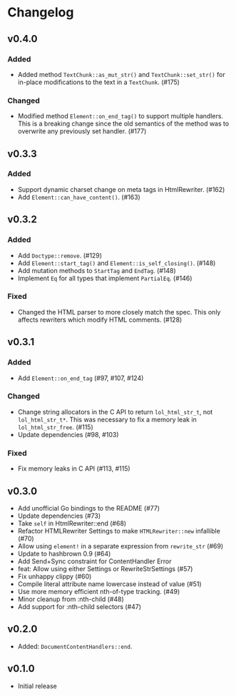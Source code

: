 # Changelog

## v0.4.0

### Added

- Added method `TextChunk::as_mut_str()` and `TextChunk::set_str()` for in-place modifications to the text in a
  `TextChunk`. (#175)

### Changed

- Modified method `Element::on_end_tag()` to support multiple handlers. This is a breaking change since the old
  semantics of the method was to overwrite any previously set handler. (#177)

## v0.3.3

### Added

- Support dynamic charset change on meta tags in HtmlRewriter. (#162)
- Add `Element::can_have_content()`. (#163)

## v0.3.2

### Added

- Add `Doctype::remove`. (#129)
- Add `Element::start_tag()` and `Element::is_self_closing()`. (#148)
- Add mutation methods to `StartTag` and `EndTag`. (#148)
- Implement `Eq` for all types that implement `PartialEq`. (#146)

### Fixed

- Changed the HTML parser to more closely match the spec. This only affects rewriters which modify HTML comments. (#128)

## v0.3.1

### Added

- Add `Element::on_end_tag` (#97, #107, #124)

### Changed

- Change string allocators in the C API to return `lol_html_str_t`, not `lol_html_str_t*`. This was necessary to fix a memory leak in `lol_html_str_free`. (#115)
- Update dependencies (#98, #103)

### Fixed

- Fix memory leaks in C API (#113, #115)

## v0.3.0
- Add unofficial Go bindings to the README (#77)
- Update dependencies (#73)
- Take `self` in HtmlRewriter::end (#68)
- Refactor HTMLRewriter Settings to make `HTMLRewriter::new` infallible (#70)
- Allow using `element!` in a separate expression from `rewrite_str` (#69)
- Update to hashbrown 0.9 (#64)
- Add Send+Sync constraint for ContentHandler Error
- feat: Allow using either Settings or RewriteStrSettings (#57)
- Fix unhappy clippy (#60)
- Compile literal attribute name lowercase instead of value (#51)
- Use more memory efficient nth-of-type tracking. (#49)
- Minor cleanup from :nth-child (#48)
- Add support for :nth-child selectors (#47)

## v0.2.0
- Added: `DocumentContentHandlers::end`.

## v0.1.0
- Initial release
